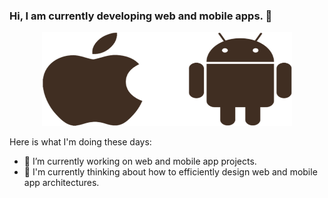 ### Hi, I am currently developing web and mobile apps. 👋

<p align="center">
  <img src="logo.png" width="400" height="150" alt="accessibility text">
</p>

Here is what I'm doing these days:

- 🔭 I’m currently working on web and mobile app projects.
- 🌱 I'm currently thinking about how to efficiently design web and mobile app architectures.
